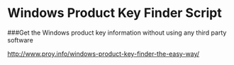 # Windows Product Key Finder Script
###Get the Windows product key information without using any third party software

http://www.proy.info/windows-product-key-finder-the-easy-way/


